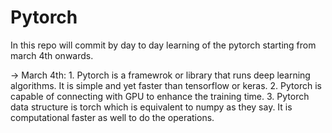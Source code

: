 # Pytorch

In this repo will commit by day to day learning of the pytorch starting from march 4th onwards. 


 -> March 4th:
      1. Pytorch is a framewrok or library that runs deep learning algorithms. It is simple and yet faster than tensorflow or keras. 
      2. Pytorch is capable of connecting with GPU to enhance the training time. 
      3. Pytorch data structure is torch which is equivalent to numpy as they say. It is computational faster as well to do the operations.
